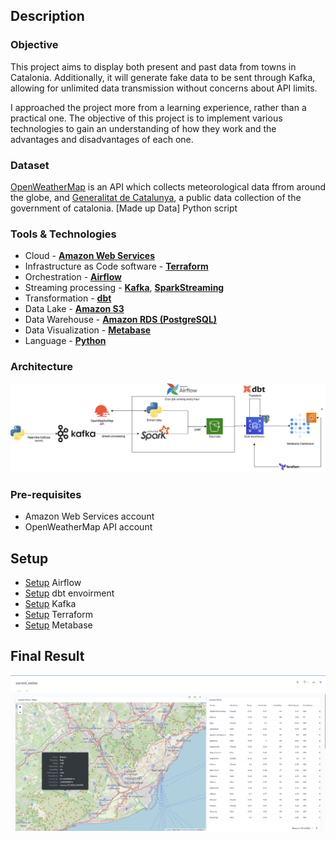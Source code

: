 ## Description

### Objective
This project aims to display both present and past data from towns in Catalonia. Additionally, it will generate fake data to be sent through Kafka, allowing for unlimited data transmission without concerns about API limits.

I approached the project more from a learning experience, rather than a practical one. The objective of this project is to implement various technologies to gain an understanding of how they work and the advantages and disadvantages of each one.

### Dataset

[OpenWeatherMap](https://openweathermap.org/) is an API which collects meteorological data ffrom around the globe, and [Generalitat de Catalunya](https://analisi.transparenciacatalunya.cat/), a public data collection of the government of catalonia.
[Made up Data] Python script

### Tools & Technologies

- Cloud - [**Amazon Web Services**](https://aws.amazon.com/)
- Infrastructure as Code software - [**Terraform**](https://www.terraform.io)
- Orchestration - [**Airflow**](https://airflow.apache.org)
- Streaming processing - [**Kafka**](https://kafka.apache.org/), [**SparkStreaming**](https://spark.apache.org/)
- Transformation - [**dbt**](https://www.getdbt.com)
- Data Lake - [**Amazon S3**](https://aws.amazon.com/es/s3/)
- Data Warehouse - [**Amazon RDS (PostgreSQL)**](https://aws.amazon.com/free/database/)
- Data Visualization - [**Metabase**](https://www.metabase.com/)
- Language - [**Python**](https://www.python.org)

### Architecture

![meteo-architecture](images/finaldiagram.png)

### Pre-requisites

- Amazon Web Services account
- OpenWeatherMap API account

## Setup

 - [Setup](https://github.com/FontJordi/meteo/blob/master/dags/notes_on_airflow.txt) Airflow
 - [Setup](https://github.com/FontJordi/meteo/blob/master/dbt/notes_on_dbt.txt) dbt envoirment 
 - [Setup](https://github.com/FontJordi/meteo/blob/master/kafka/notes_on_kafka.txt) Kafka
 - [Setup](https://github.com/FontJordi/meteo/blob/master/terraform/notes_on_terraform.txt) Terraform 
 - [Setup](https://github.com/FontJordi/meteo/blob/master/metabase/notes_on_metabase.txt) Metabase 

## Final Result

![meteo-architecture](images/result.png)